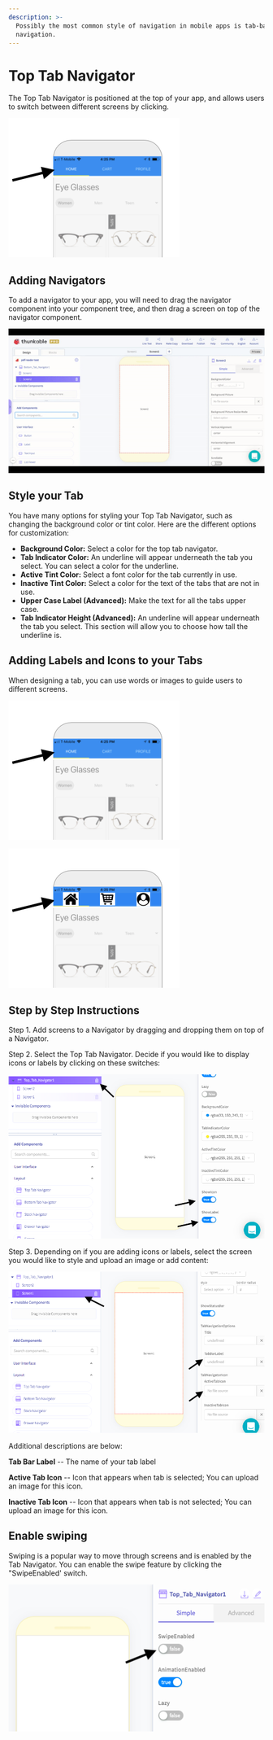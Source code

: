 ```yaml
---
description: >-
  Possibly the most common style of navigation in mobile apps is tab-based
  navigation.
---
```


# Top Tab Navigator

The Top Tab Navigator is positioned at the top of your app, and allows users to switch between different screens by clicking. 

![](.gitbook/assets/image%20%28113%29.png)

## Adding Navigators

To add a navigator to your app, you will need to drag the navigator component into your component tree, and then drag a screen on top of the navigator component. 

![](.gitbook/assets/ezgif.com-video-to-gif-6%20%281%29.gif)

## Style your Tab

You have many options for styling your Top Tab Navigator, such as changing the background color or tint color. Here are the different options for customization:

* **Background Color:** Select a color for the top tab navigator.  
* **Tab Indicator Color:** An underline will appear underneath the tab you select. You can select a color for the underline.  
* **Active Tint Color:** Select a font color for the tab currently in use.  
* **Inactive Tint Color:** Select a color for the text of the tabs that are not in use.  
* **Upper Case Label \(Advanced\):** Make the text for all the tabs upper case.  
* **Tab Indicator Height \(Advanced\):** An underline will appear underneath the tab you select. This section will allow you to choose how tall the underline is.

## Adding Labels and Icons to your Tabs 

When designing a tab, you can use words or images to guide users to different screens. 

![Using Words](.gitbook/assets/image%20%28113%29.png)

![Using Images](.gitbook/assets/image%20%2855%29.png)

## Step by Step Instructions

Step 1. Add screens to a Navigator by dragging and dropping them on top of a Navigator.

Step 2. Select the Top Tab Navigator. Decide if you would like to display icons or labels by clicking on these switches:

![](.gitbook/assets/image%20%2845%29.png)

Step 3. Depending on if you are adding icons or labels, select the screen you would like to style and upload an image or add content:

![](.gitbook/assets/image%20%2873%29.png)

Additional descriptions are below:

**Tab Bar Label** -- The name of your tab label

**Active Tab Icon** -- Icon that appears when tab is selected; You can upload an image for this icon.

**Inactive Tab Icon** --  Icon that appears when tab is not selected; You can upload an image for this icon.

## Enable swiping

Swiping is a popular way to move through screens and is enabled by the Tab Navigator. You can enable the swipe feature by clicking the "SwipeEnabled' switch. 

![](.gitbook/assets/image%20%2865%29.png)

